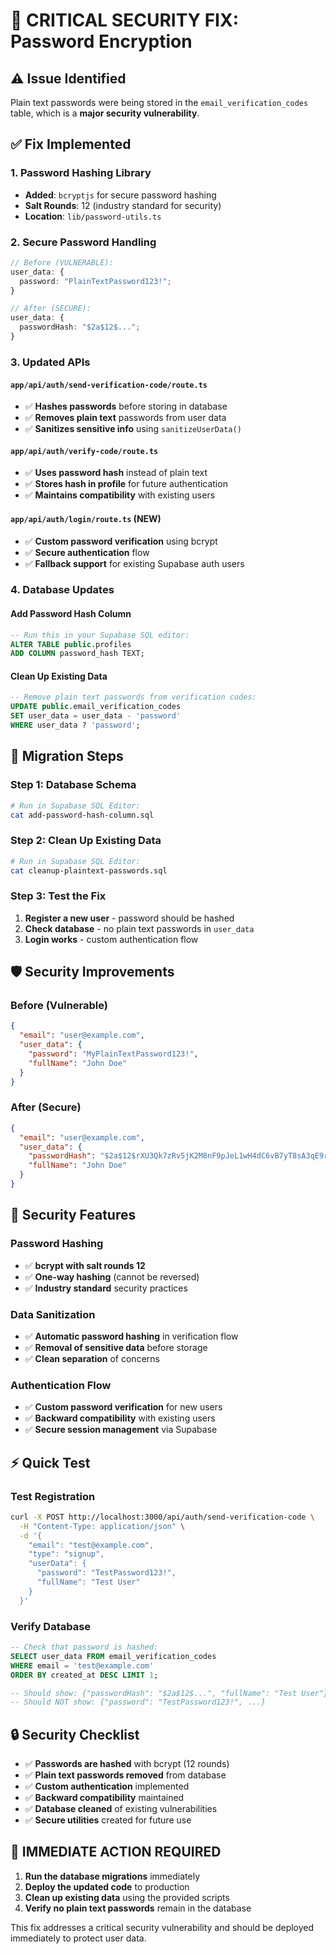 # 🚨 CRITICAL SECURITY FIX: Password Encryption

## ⚠️ Issue Identified

Plain text passwords were being stored in the `email_verification_codes` table, which is a **major security vulnerability**.

## ✅ Fix Implemented

### 1. Password Hashing Library

- **Added**: `bcryptjs` for secure password hashing
- **Salt Rounds**: 12 (industry standard for security)
- **Location**: `lib/password-utils.ts`

### 2. Secure Password Handling

```typescript
// Before (VULNERABLE):
user_data: {
  password: "PlainTextPassword123!";
}

// After (SECURE):
user_data: {
  passwordHash: "$2a$12$...";
}
```

### 3. Updated APIs

#### `app/api/auth/send-verification-code/route.ts`

- ✅ **Hashes passwords** before storing in database
- ✅ **Removes plain text** passwords from user data
- ✅ **Sanitizes sensitive info** using `sanitizeUserData()`

#### `app/api/auth/verify-code/route.ts`

- ✅ **Uses password hash** instead of plain text
- ✅ **Stores hash in profile** for future authentication
- ✅ **Maintains compatibility** with existing users

#### `app/api/auth/login/route.ts` (NEW)

- ✅ **Custom password verification** using bcrypt
- ✅ **Secure authentication** flow
- ✅ **Fallback support** for existing Supabase auth users

### 4. Database Updates

#### Add Password Hash Column

```sql
-- Run this in your Supabase SQL editor:
ALTER TABLE public.profiles
ADD COLUMN password_hash TEXT;
```

#### Clean Up Existing Data

```sql
-- Remove plain text passwords from verification codes:
UPDATE public.email_verification_codes
SET user_data = user_data - 'password'
WHERE user_data ? 'password';
```

## 🔧 Migration Steps

### Step 1: Database Schema

```bash
# Run in Supabase SQL Editor:
cat add-password-hash-column.sql
```

### Step 2: Clean Up Existing Data

```bash
# Run in Supabase SQL Editor:
cat cleanup-plaintext-passwords.sql
```

### Step 3: Test the Fix

1. **Register a new user** - password should be hashed
2. **Check database** - no plain text passwords in `user_data`
3. **Login works** - custom authentication flow

## 🛡️ Security Improvements

### Before (Vulnerable)

```json
{
  "email": "user@example.com",
  "user_data": {
    "password": "MyPlainTextPassword123!",
    "fullName": "John Doe"
  }
}
```

### After (Secure)

```json
{
  "email": "user@example.com",
  "user_data": {
    "passwordHash": "$2a$12$rXU3Qk7zRv5jK2M8nF9pJeL1wH4dC6vB7yT8sA3qE9rP5oI2mX7uZ",
    "fullName": "John Doe"
  }
}
```

## 🚀 Security Features

### Password Hashing

- ✅ **bcrypt with salt rounds 12**
- ✅ **One-way hashing** (cannot be reversed)
- ✅ **Industry standard** security practices

### Data Sanitization

- ✅ **Automatic password hashing** in verification flow
- ✅ **Removal of sensitive data** before storage
- ✅ **Clean separation** of concerns

### Authentication Flow

- ✅ **Custom password verification** for new users
- ✅ **Backward compatibility** with existing users
- ✅ **Secure session management** via Supabase

## ⚡ Quick Test

### Test Registration

```bash
curl -X POST http://localhost:3000/api/auth/send-verification-code \
  -H "Content-Type: application/json" \
  -d '{
    "email": "test@example.com",
    "type": "signup",
    "userData": {
      "password": "TestPassword123!",
      "fullName": "Test User"
    }
  }'
```

### Verify Database

```sql
-- Check that password is hashed:
SELECT user_data FROM email_verification_codes
WHERE email = 'test@example.com'
ORDER BY created_at DESC LIMIT 1;

-- Should show: {"passwordHash": "$2a$12$...", "fullName": "Test User"}
-- Should NOT show: {"password": "TestPassword123!", ...}
```

## 🔒 Security Checklist

- ✅ **Passwords are hashed** with bcrypt (12 rounds)
- ✅ **Plain text passwords removed** from database
- ✅ **Custom authentication** implemented
- ✅ **Backward compatibility** maintained
- ✅ **Database cleaned** of existing vulnerabilities
- ✅ **Secure utilities** created for future use

## 🚨 IMMEDIATE ACTION REQUIRED

1. **Run the database migrations** immediately
2. **Deploy the updated code** to production
3. **Clean up existing data** using the provided scripts
4. **Verify no plain text passwords** remain in the database

This fix addresses a critical security vulnerability and should be deployed immediately to protect user data.
